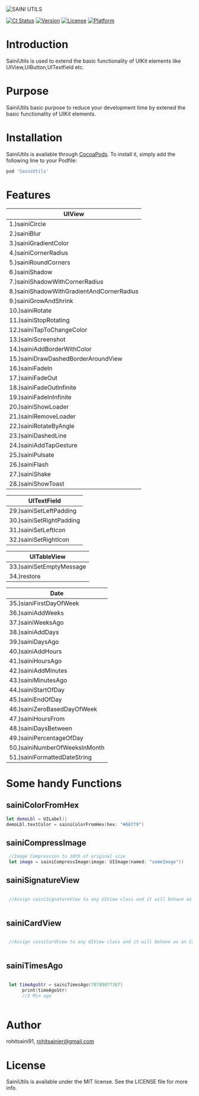 ![SAINI UTILS](https://user-images.githubusercontent.com/39442131/68613786-8c888300-04e5-11ea-8670-dfaeee7290b0.png)

[![CI Status](https://img.shields.io/travis/rohitsaini91/SainiUtils.svg?style=flat)](https://travis-ci.org/rohitsaini91/SainiUtils)
[![Version](https://img.shields.io/cocoapods/v/SainiUtils.svg?style=flat)](https://cocoapods.org/pods/SainiUtils)
[![License](https://img.shields.io/cocoapods/l/SainiUtils.svg?style=flat)](https://cocoapods.org/pods/SainiUtils)
[![Platform](https://img.shields.io/cocoapods/p/SainiUtils.svg?style=flat)](https://cocoapods.org/pods/SainiUtils)

# Introduction

SainiUtils is used to extend the basic functionality of UIKit elements like UIView,UIButton,UITextfield etc.

# Purpose

SainiUtils basic purpose to reduce your development time by extened the basic functionality of UIKit elements.


# Installation

SainiUtils is available through [CocoaPods](https://cocoapods.org). To install
it, simply add the following line to your Podfile:

```ruby
pod 'SainiUtils'
```

# Features

| UIView        | 
| ------------- |
| 1.)sainiCircle   | 
| 2.)sainiBlur     | 
| 3.)sainiGradientColor |
| 4.)sainiCornerRadius |
| 5.)sainiRoundCorners | 
| 6.)sainiShadow | 
| 7.)sainiShadowWithCornerRadius |
| 8.)sainiShadowWithGradientAndCornerRadius | 
| 9.)sainiGrowAndShrink | 
| 10.)sainiRotate | 
| 11.)sainiStopRotating | 
| 12.)sainiTapToChangeColor | 
| 13.)sainiScreenshot | 
| 14.)sainiAddBorderWithColor | 
| 15.)sainiDrawDashedBorderAroundView | 
| 16.)sainiFadeIn | 
| 17.)sainiFadeOut | 
| 18.)sainiFadeOutInfinite | 
| 19.)sainiFadeInInfinite | 
| 20.)sainiShowLoader | 
| 21.)sainiRemoveLoader | 
| 22.)sainiRotateByAngle | 
| 23.)sainiDashedLine | 
| 24.)sainiAddTapGesture | 
| 25.)sainiPulsate | 
| 26.)sainiFlash | 
| 27.)sainiShake | 
| 28.)sainiShowToast |  

| UITextField   | 
| ------------- |
| 29.)sainiSetLeftPadding |
| 30.)sainiSetRightPadding |
| 31.)sainiSetLeftIcon |
| 32.)sainiSetRightIcon |

| UITableView   | 
| ------------- |
| 33.)sainiSetEmptyMessage |
| 34.)restore |

| Date   | 
| ------------- |
| 35.)sianiFirstDayOfWeek |
| 36.)sainiAddWeeks |
| 37.)sainiWeeksAgo |
| 38.)sainiAddDays |
| 39.)sainiDaysAgo |
| 40.)sainiAddHours |
| 41.)sainiHoursAgo |
| 42.)sainiAddMinutes |
| 43.)sainiMinutesAgo |
| 44.)sainiStartOfDay |
| 45.)sainiEndOfDay |
| 46.)sainiZeroBasedDayOfWeek |
| 47.)sainiHoursFrom |
| 48.)sainiDaysBetween |
| 49.)sainiPercentageOfDay |
| 50.)sainiNumberOfWeeksInMonth |
| 51.)sainiFormattedDateString |

# Some handy Functions
## sainiColorFromHex
```swift
let demoLbl = UILabel()
demoLbl.textColor = sainiColorFromHex(hex: "#687f9")
```
## sainiCompressImage
```swift
 //Image Compression to 10th of original size
 let image = sainiCompressImage(image: UIImage(named: "someImage"))
```

## sainiSignatureView
```swift

 //Assign sainiSignatureView to any UIView class and it will behave as an signatureView 
 
```

## sainiCardView
```swift

 //Assign sainiCardView to any UIView class and it will behave as an CardView 
 
```
## sainiTimesAgo
```swift

 let timeAgoStr = sainiTimesAgo(78789877387)
      print(timeAgoStr)
      //2 Min ago
 
```



# Author

rohitsaini91, rohitsainier@gmail.com

# License

SainiUtils is available under the MIT license. See the LICENSE file for more info.
